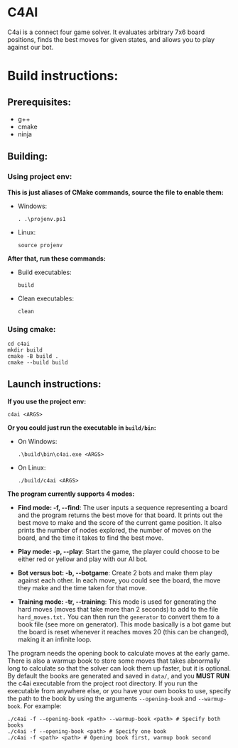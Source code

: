 # C4AI

C4ai is a connect four game solver. It evaluates arbitrary 7x6 board positions, finds the best moves for given states, and allows you to play against our bot.

# Build instructions:

## Prerequisites:

- g++
- cmake
- ninja

## Building:

### Using project env:

**This is just aliases of CMake commands, source the file to enable them:**

* Windows:

  ```
  . .\projenv.ps1
  ```

* Linux:

  ```
  source projenv
  ```

**After that, run these commands:**

* Build executables:

  ```
  build
  ```
* Clean executables:

  ```
  clean
  ```

### Using cmake:

```
cd c4ai
mkdir build
cmake -B build .
cmake --build build
```

## Launch instructions:

**If you use the project env:**

```
c4ai <ARGS>
```

**Or you could just run the executable in `build/bin`:**

* On Windows:
  ```
  .\build\bin\c4ai.exe <ARGS>
  ```

* On Linux:
  ```
  ./build/c4ai <ARGS>
  ```

**The program currently supports 4 modes:**

* **Find mode: -f, --find**: The user inputs a sequence representing a board and the program returns the best move for that board. It prints out the best move to make and the score of the current game position. It also prints the number of nodes explored, the number of moves on the board, and the time it takes to find the best move.

* **Play mode: -p, --play**: Start the game, the player could choose to be either red or yellow and play with our AI bot.

* **Bot versus bot: -b, --botgame**: Create 2 bots and make them play against each other. In each move, you could see the board, the move they make and the time taken for that move.

* **Training mode: -tr, --training**: This mode is used for generating the hard moves (moves that take more than 2 seconds) to add to the file `hard_moves.txt.` You can then run the `generator` to convert them to a book file (see more on generator). This mode basically is a bot game but the board is reset whenever it reaches moves 20 (this can be changed), making it an infinite loop.

The program needs the opening book to calculate moves at the early game. There is also a warmup book to store some moves that takes abnormally long to calculate so that the solver can look them up faster, but it is optional. By default the books are generated and saved in `data/`, and you **MUST RUN** the c4ai executable from the project root directory. If you run the executable from anywhere else, or you have your own books to use, specify the path to the book by using the arguments `--opening-book` and `--warmup-book`. For example:
```
./c4ai -f --opening-book <path> --warmup-book <path> # Specify both books
./c4ai -f --opening-book <path> # Specify one book
./c4ai -f <path> <path> # Opening book first, warmup book second
```